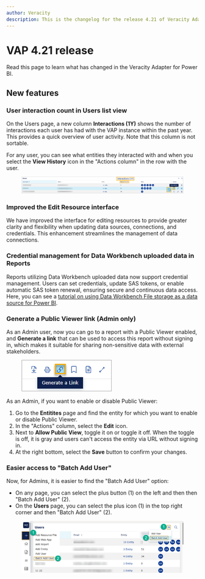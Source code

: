 ```yaml
---
author: Veracity
description: This is the changelog for the release 4.21 of Veracity Adapter for Power BI (VAP).
---
```

# VAP 4.21 release

Read this page to learn what has changed in the Veracity Adapter for Power BI. 

## New features

### User interaction count in Users list view
On the Users page, a new column **Interactions (1Y)** shows the number of interactions each user has had with the VAP instance within the past year. This provides a quick overview of user activity. Note that this column is not sortable.

For any user, you can see what entities they interacted with and when you select the **View History** icon in the "Actions column" in the row with the user.
<figure>
	<img src="assets/vap-user-interactions.png"/>
</figure>

### Improved the Edit Resource interface
We have improved the interface for editing resources to provide greater clarity and flexibility when updating data sources, connections, and credentials. This enhancement streamlines the management of data connections.

### Credential management for Data Workbench uploaded data in Reports
Reports utilizing Data Workbench uploaded data now support credential management. Users can set credentials, update SAS tokens, or enable automatic SAS token renewal, ensuring secure and continuous data access.
Here, you can see a [tutorial on using Data Workbench File storage as a data source for Power BI](../file-storage-as-data-source/create-report.md).

### Generate a Public Viewer link (Admin only)
As an Admin user, now you can go to a report with a Public Viewer enabled, and **Generate a link** that can be used to access this report without signing in, which makes it suitable for sharing non-sensitive data with external stakeholders.
<figure>
	<img src="assets/generate-link.png"/>
</figure>

As an Admin, if you want to enable or disable Public Viewer: 
1. Go to the **Entitites** page and find the entity for which you want to enable or disable Public Viewer.
1. In the "Actions" column, select the **Edit** icon.
1. Next to **Allow Public View**, toggle it on or toggle it off. When the toggle is off, it is gray and users can't access the entity via URL without signing in.
1. At the right bottom, select the **Save** button to confirm your changes.

### Easier access to "Batch Add User"
Now, for Admins, it is easier to find the  "Batch Add User" option:
* On any page, you can select the plus button (1) on the left and then then "Batch Add User" (2).
* On the **Users** page, you can select the plus icon (1) in the top right corner and then "Batch Add User" (2).

<figure>
	<img src="assets/batch-add-users.png"/>
</figure>